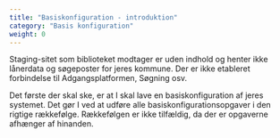 ```yaml
---
title: "Basiskonfiguration - introduktion"
category: "Basis konfiguration"
weight: 0
---
```


Staging-sitet som biblioteket modtager er uden indhold og henter ikke lånerdata og søgeposter for jeres kommune.
Der er ikke etableret forbindelse til Adgangsplatformen, Søgning osv.

Det første der skal ske, er at I skal lave en basiskonfiguration af jeres systemet. 
Det gør I ved at udføre alle basiskonfigurationsopgaver i den rigtige rækkefølge. Rækkefølgen er ikke tilfældig, da der er opgaverne afhænger af hinanden.
